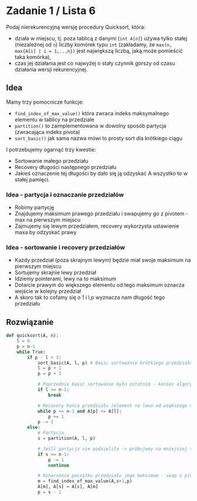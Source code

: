 # Zadanie 1 / Lista 6

Podaj nierekurencyjną wersję procedury Quicksort, która:

- działa w miejscu, tj. poza tablicą z danymi (`int A[n]`) używa tylko stałej (niezależnej od `n`) liczby komórek typu `int` (zakładamy, że `max(n, max{A[i] | i = 1,..,n})` jest największą liczbą, jaką może pomieścić taka komórka),
- czas jej działania jest co najwyżej o stały czynnik gorszy od czasu działania wersji rekurencyjnej.

## Idea

Mamy trzy pomocnicze funkcje:
- `find_index_of_max_value()` która zwraca indeks maksymalnego elementu w tablicy na przedziale
- `partition()` to zaimplementowana w dowolny sposób partycja (zwracająca indeks pivota)
- `sort_basic()` jak sama nazwa mówi to prosty sort dla krótkiego ciągu

I potrzebujemy ogarnąć trzy kwestie:
- Sortowanie małego przedziału
- Recovery długości następnego przedziału
- Jakieś oznaczenie tej długości by dało się ją odzyskać
A wszystko to w stałej pamięci.

### Idea - partycja i oznaczanie przedziałów
- Robimy partycję
- Znajdujemy maksimum prawego przedziału i swapujemy go z pivotem - max na pierwszym miejscu
- Zajmujemy się lewym przedziałem, recovery wykorzysta ustawienie maxa by odzyskać prawy
### Idea - sortowanie i recovery przedziałów
- Każdy przedział (poza skrajnym lewym) będzie miał swoje maksimum na pierwszym miejscu
- Sortujemy skrajnie lewy przedział
- Idziemy pointerami, lewy na to maksimum
- Dotarcie prawym do większego elementu od tego maksimum oznacza wejście w kolejny przedział
- A skoro tak to cofamy się o 1 i l,p wyznacza nam długość tego przedziału

## Rozwiązanie

```py
def quicksort(A, n):
    l = 0
    p = n-1
    while True:
        if p - l < 3:
            sort_basic(A, l, p) # Basic sortowanie krótkiego przedziału
            l = p + 1
            p = p + 2

            # Poprzednie basic sortowanie było ostatnim - koniec algorytmu
            if l >= n-1:
                break

            # Recovery końca przedziału (element na lewo od większego niż nasze maksimum)
            while p <= n-1 and A[p] <= A[l]:
                p += 1
            p -= 1
        else:
            # Partycja
            s = partition(A, l, p)

            # Jeśli partycja nie podzieliła -> próbujemy na mniejszej tablicy
            if s == n-1: 
                p -= 1
                continue

            # Oznaczenie początku przedziału jego maksimum - swap z pivotem
            m = find_index_of_max_value(A,s+1,p)
            A[m], A[s] = A[s], A[m]
            p = s - 1
```